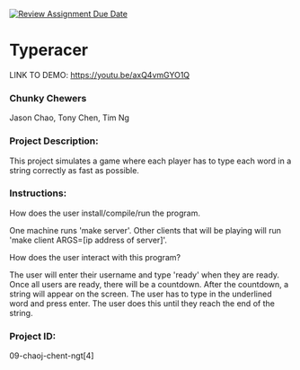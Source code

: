 [![Review Assignment Due Date](https://classroom.github.com/assets/deadline-readme-button-22041afd0340ce965d47ae6ef1cefeee28c7c493a6346c4f15d667ab976d596c.svg)](https://classroom.github.com/a/Vh67aNdh)
# Typeracer

LINK TO DEMO: https://youtu.be/axQ4vmGYO1Q

### Chunky Chewers

Jason Chao, Tony Chen, Tim Ng
       
### Project Description:

This project simulates a game where each player has to type each word in a string correctly as fast as possible. 

### Instructions:

How does the user install/compile/run the program.

One machine runs 'make server'.
Other clients that will be playing will run 'make client ARGS=[ip address of server]'.

How does the user interact with this program?

The user will enter their username and type 'ready' when they are ready. Once all users are ready, there will be a countdown. After the countdown, a string will appear on the screen. The user has to type in the underlined word and press enter. The user does this until they reach the end of the string.

### Project ID:
09-chaoj-chent-ngt[4]

